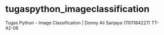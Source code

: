 # tugaspython_imageclassification
Tugas Python - Image Classification | Donny Ali Sanjaya (1101184227) TT-42-06
